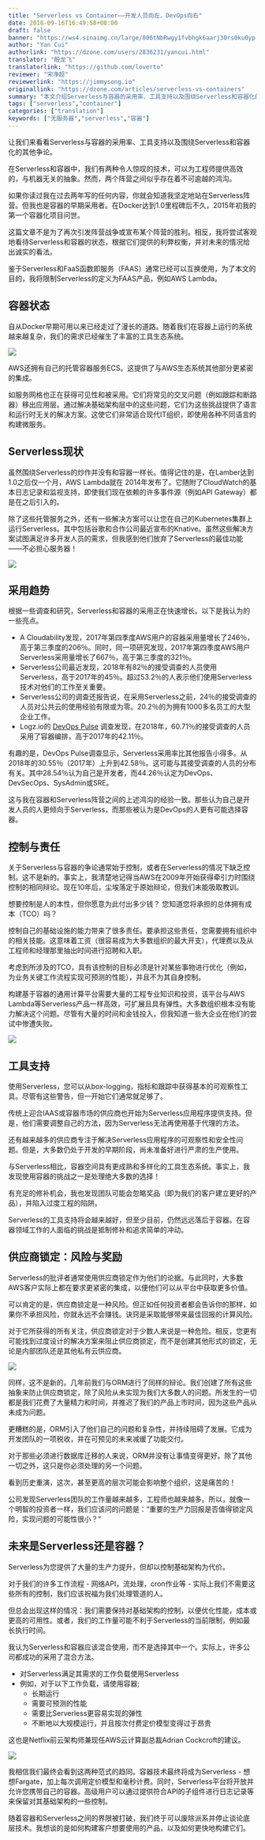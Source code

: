 ```yaml
---
title: "Serverless vs Container——开发人员向左，DevOps向右"
date: 2018-09-16T16:49:58+08:00
draft: false
banner: "https://ws4.sinaimg.cn/large/006tNbRwgy1fvbhgk6aarj30rs0ku0yp.jpg"
author: "Yan Cui"
authorlink: "https://dzone.com/users/2836231/yancui.html"
translator: "殷龙飞"
translatorlink: "https://github.com/loverto"
reviewer: "宋净超"
reviewerlink: "https://jimmysong.io"
originallink: "https://dzone.com/articles/serverless-vs-containers"
summary: "本文介绍Serverless与容器的采用率、工具支持以及围绕Serverless和容器化的其他争论。"
tags: ["serverless","container"]
categories: ["translation"]
keywords: ["无服务器","serverless","容器"]
---
```


让我们来看看Serverless与容器的采用率、工具支持以及围绕Serverless和容器化的其他争论。

在Serverless和容器中，我们有两种令人惊叹的技术，可以为工程师提供高效的，与机器无关的抽象。然而，两个阵营之间似乎存在着不可逾越的鸿沟。

如果你读过我在过去两年写的任何内容，你就会知道我坚定地站在Serverless阵营。但我也是容器的早期采用者。在Docker达到1.0里程碑后不久，2015年初我的第一个容器化项目问世。

这篇文章不是为了再次引发阵营战争或宣布某个阵营的胜利。相反，我将尝试客观地看待Serverless和容器的状态，根据它们提供的利弊权衡，并对未来的情况给出诚实的看法。

鉴于Serverless和FaaS函数即服务（FAAS）通常已经可以互换使用，为了本文的目的，我将限制Serverless的定义为FAAS产品，例如AWS Lambda。

## 容器状态

自从Docker早期可用以来已经走过了漫长的道路。随着我们在容器上运行的系统越来越复杂，我们的需求已经催生了丰富的工具生态系统。

![](https://ws1.sinaimg.cn/large/61411417ly1fv92pcoc59j218c0wwtb6.jpg)

AWS还拥有自己的托管容器服务ECS。这提供了与AWS生态系统其他部分更紧密的集成。

如服务网格也正在获得可见性和被采用。它们将常见的交叉问题（例如跟踪和断路器）移出应用层。通过解决基础架构层中的这些问题，它们为这些挑战提供了语言和运行时无关的解决方案。这使它们非常适合现代IT组织，即使用各种不同语言的构建微服务。

## Serverless现状

虽然围绕Serverless的炒作并没有和容器一样长。值得记住的是，在Lamber达到1.0之后仅一个月，AWS Lambda就在 2014年发布了。它随附了CloudWatch的基本日志记录和监视支持，即使我们现在依赖的许多事件源（例如API Gateway）都是在之后引入的。

除了这些托管服务之外，还有一些解决方案可以让您在自己的Kubernetes集群上运行Serverless。其中包括谷歌和合作公司最近宣布的Knative。虽然这些解决方案试图满足许多开发人员的需求，但我感到他们放弃了Serverless的最佳功能——不必担心服务器！

![](https://ws1.sinaimg.cn/large/61411417ly1fv92pv9fp4j20y60pw43y.jpg)

## 采用趋势

根据一些调查和研究，Serverless和容器的采用正在快速增长。以下是我认为的一些亮点。

- A Cloudability发现，2017年第四季度AWS用户的容器采用量增长了246％，高于第三季度的206％。同时，同一项研究发现，2017年第四季度AWS用户Serverless采用量增长了667％，高于第三季度的321％。
- Serverless公司最近发现，2018年有82％的接受调查的人员使用Serverless，高于2017年的45％。超过53.2％的人表示他们使用Serverless技术对他们的工作至关重要。
- Serverless公司的调查还报告说，在采用Serverless之前，24％的接受调查的人员对公共云的使用经验有限或为零。20.2％的为拥有1000多名员工的大型企业工作。
- Logz.io的 [DevOps Pulse](https://logz.io/devops-pulse-insights-2018/#pulse_section_ten) 调查发现，在2018年，60.71％的接受调查的人员采用了容器编排，高于2017年的42.11％。

有趣的是，DevOps Pulse调查显示，Serverless采用率比其他报告小得多。从2018年的30.55％（2017年）上升到42.58％。这可能与其接受调查的人员的分布有关。其中28.54％认为自己是开发者，而44.26％认定为DevOps、DevSecOps、SysAdmin或SRE。

这与我在容器和Serverless阵营之间的上述鸿沟的经验一致。那些认为自己是开发人员的人更倾向于Serverless，而那些被认为是DevOps的人更有可能选择容器。

## 控制与责任

关于Serverless与容器的争论通常始于控制，或者在Serverless的情况下缺乏控制。这不是新的。事实上，我清楚地记得当AWS在2009年开始获得牵引力时围绕控制的相同辩论。现在10年后，尘埃落定于原始辩论，但我们未能吸取教训。

想要控制是人的本性，但你愿意为此付出多少钱？ 您知道您将承担的总体拥有成本（TCO）吗？

控制自己的基础设施的能力带来了很多责任。要承担这些责任，您需要拥有组织中的相关技能。这意味着工资（很容易成为大多数组织的最大开支），代理费以及从工程师和经理那里抽出时间进行招聘和入职。

考虑到所涉及的TCO，具有该控制的目标必须是针对某些事物进行优化（例如，为业务关键工作流程实现可预测的性能），并且不为其自身控制。

构建基于容器的通用计算平台需要大量的工程专业知识和投资，该平台与AWS Lambda等Serverless产品一样高效，可扩展且具有弹性。大多数组织根本没有能力解决这个问题。尽管有大量的时间和金钱投入，但我知道一些大企业在他们的尝试中惨遭失败。

![](https://ws1.sinaimg.cn/large/61411417ly1fv92q5mvy7j20y01061kx.jpg)

## 工具支持

使用Serverless，您可以从box-logging，指标和跟踪中获得基本的可观察性工具。尽管有这些警告，但一开始它们通常就足够了。

传统上迎合IAAS或容器市场的供应商也开始为Serverless应用程序提供支持。但是，他们需要调整自己的方法，因为Serverless无法再使用基于代理的方法。

还有越来越多的供应商专注于解决Serverless应用程序的可观察性和安全性问题。但是，大多数仍处于开发的早期阶段，尚未准备好进行严肃的生产使用。

与Serverless相比，容器空间具有更成熟和多样化的工具生态系统。事实上，我发现使用容器的挑战之一是处理绝大多数的选择！

有充足的修补机会，我也发现团队可能会忽略奖品（即为我们的客户建立更好的产品），并陷入过度工程的陷阱。

Serverless的工具支持将会越来越好，但至少目前，仍然远远落后于容器。在容器领域工作的人面临的挑战是抵制修补和追求简单的冲动。

## 供应商锁定：风险与奖励

Serverless的批评者通常使用供应商锁定作为他们的论据。与此同时，大多数AWS客户实际上都在要求更紧密的集成，以便他们可以从平台中获取更多价值。

可以肯定的是，供应商锁定是一种风险。但正如任何投资者都会告诉你的那样，如果你不承担风险，你就永远不会赚钱。诀窍是采取能够带来最佳回报的计算风险。

对于它所获得的所有关注，供应商锁定对于少数人来说是一种危险。相反，您更有可能找到过度设计的解决方案来阻止供应商锁定，而不是创建其他形式的锁定，无论是内部团队还是其他私有云供应商。

![](https://ws1.sinaimg.cn/large/61411417ly1fv92qged6ej20y80fijuh.jpg)

同样，这不是新的。几年前我们与ORM进行了同样的辩论。我们创建了所有这些抽象来防止供应商锁定，除了风险从未实现为我们大多数人的问题。所发生的一切都是我们花费了大量精力和时间，并推迟了我们的产品上市时间，因为这些产品从未成为问题。

更糟糕的是，ORM引入了他们自己的问题和复杂性，并持续阻碍了发展。它成为开发团队的一项税收，并在可预见的未来减缓了功能交付。

对于那些必须进行数据库迁移的人来说，ORM并没有让事情变得更好。除了其他一切之外，这只是你必须处理的另一个问题。

看到历史重演，这次，甚至更高的层次可能会影响整个组织，这是痛苦的！

公司发现Serverless团队的工作量越来越多，工程师也越来越多。所以，就像一个明智的投资者一样，我们应该问的问题是：“重要的生产力回报是否值得锁定风险，实现问题的可能性很小？”

## 未来是Serverless还是容器？

Serverless为您提供了大量的生产力提升，但却以控制基础架构为代价。

对于我们的许多工作流程 \- 网络API，流处理，cron作业等 \- 实际上我们不需要这些所有的控制，我们应该祝福为我们处理管道的人。

但总会出现这样的情况：我们需要保持对基础架构的控制，以便优化性能，成本或更高的可用性。或者，我们的工作量可能不利于Serverless的当前限制，例如最长执行时间。

我认为Serverless和容器应该混合使用，而不是选择其中一个。实际上，许多公司都成功的采用了混合方法。

- 对Serverless满足其需求的工作负载使用Serverless
- 例如，对于以下工作负载，请使用容器;
  - 长期运行
  - 需要可预测的性能
  - 需要比Serverless更容易实现的弹性
  - 不断地以大规模运行，并且按次付费定价模型变得过于昂贵

这也是Netflix前云架构师兼现任AWS云计算副总裁Adrian Cockcroft的建议。

![](https://ws1.sinaimg.cn/large/61411417ly1fv92qojnw5j20yc0ue15k.jpg)

我相信我们最终会看到这两种范式的趋同。容器技术最终将成为Serverless \- 想想Fargate，加上每次调用定价模型和毫秒计费。同时，Serverless平台将开放并允许您携带自己的容器。高级用户可以通过提供符合API的子组件进行日志记录等来保留对其基础架构的一些控制。

随着容器和Serverless之间的界限被打破，我们终于可以废除派系并停止谈论底层技术。我想谈的是如何构建客户想要使用的产品，以及如何更快地构建它们。